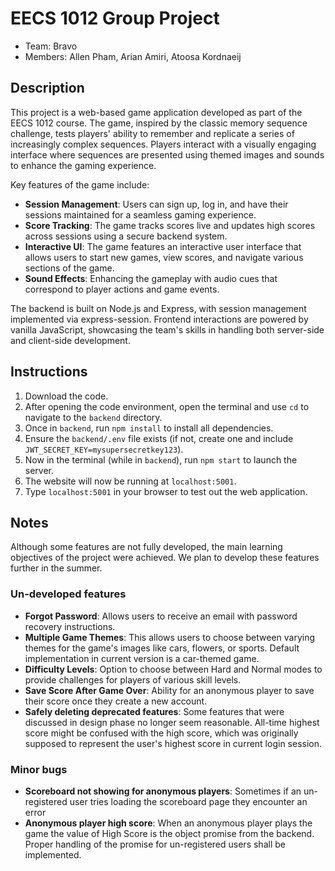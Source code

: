 # EECS 1012 Group Project  
* Team: Bravo
* Members: Allen Pham, Arian Amiri, Atoosa Kordnaeij  

## Description
This project is a web-based game application developed as part of the EECS 1012 course. The game, inspired by the classic memory sequence challenge, tests players' ability to remember and replicate a series of increasingly complex sequences. Players interact with a visually engaging interface where sequences are presented using themed images and sounds to enhance the gaming experience.

Key features of the game include:
- **Session Management**: Users can sign up, log in, and have their sessions maintained for a seamless gaming experience.
- **Score Tracking**: The game tracks scores live and updates high scores across sessions using a secure backend system.
- **Interactive UI**: The game features an interactive user interface that allows users to start new games, view scores, and navigate various sections of the game.
- **Sound Effects**: Enhancing the gameplay with audio cues that correspond to player actions and game events.

The backend is built on Node.js and Express, with session management implemented via express-session. Frontend interactions are powered by vanilla JavaScript, showcasing the team's skills in handling both server-side and client-side development.

## Instructions
1. Download the code.
2. After opening the code environment, open the terminal and use `cd` to navigate to the `backend` directory.
3. Once in `backend`, run `npm install` to install all dependencies.
4. Ensure the `backend/.env` file exists (if not, create one and include `JWT_SECRET_KEY=mysupersecretkey123`).
5. Now in the terminal (while in `backend`), run `npm start` to launch the server.
6. The website will now be running at `localhost:5001`.
7. Type `localhost:5001` in your browser to test out the web application.

## Notes
Although some features are not fully developed, the main learning objectives of the project were achieved. We plan to develop these features further in the summer.
### Un-developed features
- **Forgot Password**: Allows users to receive an email with password recovery instructions.
- **Multiple Game Themes**: This allows users to choose between varying themes for the game's images like cars, flowers, or sports. Default implementation in current version is a car-themed game.
- **Difficulty Levels**: Option to choose between Hard and Normal modes to provide challenges for players of various skill levels.
- **Save Score After Game Over**: Ability for an anonymous player to save their score once they create a new account.
- **Safely deleting deprecated features**: Some features that were discussed in design phase no longer seem reasonable. All-time highest score might be confused with the high score, which was originally supposed to represent the user's highest score in current login session.
### Minor bugs
- **Scoreboard not showing for anonymous players**: Sometimes if an un-registered user tries loading the scoreboard page they encounter an error
- **Anonymous player high score**: When an anonymous player plays the game the value of High Score is the object promise from the backend. Proper handling of the promise for un-registered users shall be implemented.
